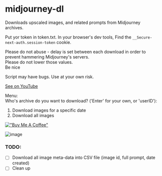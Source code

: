 # midjourney-dl

Downloads upscaled images, and related prompts from Midjourney archives.  

Put yor token in token.txt. 
In your browser's dev tools,
Find the `__Secure-next-auth.session-token` cookie.

Please do not abuse - delay is set between each download in order to prevent hammering Midjourney's servers.  
Please do not lower those values.  
Be nice 

Script may have bugs. Use at your own risk.

[See on YouTube](https://youtu.be/_mVR2Zb6TFI)

Menu:  
 Who's archive do you want to download? ('Enter' for your own, or 'userID'): 
   1. Download images for a specific date
   2. Download all images
   
   [!["Buy Me A Coffee"](https://www.buymeacoffee.com/assets/img/custom_images/orange_img.png)](https://www.buymeacoffee.com/hallucination)

   
   ![image](https://user-images.githubusercontent.com/83740044/233791037-b9b49cbf-2505-465d-b324-eee518777445.png)


### TODO:

- [ ] Download all image meta-data into CSV file (image id, full prompt, date created)  
- [ ] Clean up  
